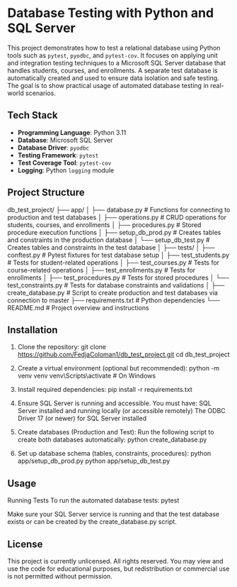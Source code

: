# Database Testing with Python and SQL Server
This project demonstrates how to test a relational database using Python tools such as `pytest`, `pyodbc`, and `pytest-cov`. It focuses on applying unit and integration testing techniques to a Microsoft SQL Server database that handles students, courses, and enrollments.
A separate test database is automatically created and used to ensure data isolation and safe testing. The goal is to show practical usage of automated database testing in real-world scenarios.

## Tech Stack
- **Programming Language**: Python 3.11  
- **Database**: Microsoft SQL Server  
- **Database Driver**: `pyodbc`  
- **Testing Framework**: `pytest`  
- **Test Coverage Tool**: `pytest-cov`  
- **Logging**: Python `logging` module  

## Project Structure
db_test_project/
├── app/
│ ├── database.py # Functions for connecting to production and test databases
│ ├── operations.py # CRUD operations for students, courses, and enrollments
│ ├── procedures.py # Stored procedure execution functions
│ ├── setup_db_prod.py # Creates tables and constraints in the production database
│ └── setup_db_test.py # Creates tables and constraints in the test database
│
├── tests/
│ ├── conftest.py # Pytest fixtures for test database setup
│ ├── test_students.py # Tests for student-related operations
│ ├── test_courses.py # Tests for course-related operations
│ ├── test_enrollments.py # Tests for enrollments
│ ├── test_procedures.py # Tests for stored procedures
│ └── test_constraints.py # Tests for database constraints and validations
│
├── create_database.py # Script to create production and test databases via connection to master
├── requirements.txt # Python dependencies
└── README.md # Project overview and instructions

## Installation
1. Clone the repository:
git clone https://github.com/FedjaColoman1/db_test_project.git
cd db_test_project

2. Create a virtual environment (optional but recommended):
python -m venv venv
venv\Scripts\activate  # On Windows

3. Install required dependencies:
pip install -r requirements.txt

4. Ensure SQL Server is running and accessible.
You must have:
SQL Server installed and running locally (or accessible remotely)
The ODBC Driver 17 (or newer) for SQL Server installed

5. Create databases (Production and Test):
Run the following script to create both databases automatically:
python create_database.py

6. Set up database schema (tables, constraints, procedures):
python app/setup_db_prod.py
python app/setup_db_test.py

## Usage
Running Tests
To run the automated database tests:
pytest

Make sure your SQL Server service is running and that the test database exists or can be created by the create_database.py script.

## License
This project is currently unlicensed. All rights reserved.
You may view and use the code for educational purposes, but redistribution or commercial use is not permitted without permission.
